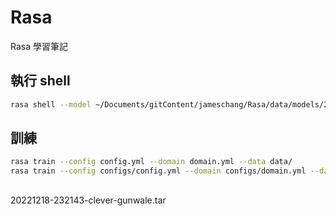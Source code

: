 # Rasa
Rasa 學習筆記

## 執行 shell

```bash
rasa shell --model ~/Documents/gitContent/jameschang/Rasa/data/models/20221224-000547-new-tungsten.tar.gz
```

## 訓練

```bash
rasa train --config config.yml --domain domain.yml --data data/
rasa train --config configs/config.yml --domain configs/domain.yml --data data/
```

##

20221218-232143-clever-gunwale.tar